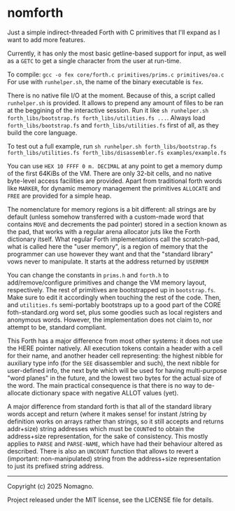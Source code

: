 # nomforth
Just a simple indirect-threaded Forth with C primitives that I'll expand as I want to add more features.

Currently, it has only the most basic getline-based support for input, as well as a `GETC` to get a single character from the user at run-time.

To compile: `gcc -o fex core/forth.c primitives/prims.c primitives/oa.c`
For use with `runhelper.sh`, the name of the binary executable is `fex`.

There is no native file I/O at the moment. Because of this, a script called `runhelper.sh` is provided. It allows to prepend any amount of files to be ran at the beggining of the interactive session. Run it like `sh runhelper.sh forth_libs/bootstrap.fs forth_libs/utilities.fs ...`. Always load `forth_libs/bootstrap.fs` and `forth_libs/utilities.fs` first of all, as they build the core language.

To test out a full example, run `sh runhelper.sh forth_libs/bootstrap.fs forth_libs/utilities.fs forth_libs/disassembler.fs examples/example.fs`

You can use `HEX 10 FFFF 0 m. DECIMAL` at any point to get a memory dump of the first 64KiBs of the VM. There are only 32-bit cells, and no native byte-level access facilities are provided. Apart from traditional forth words like `MARKER`, for dynamic memory management the primitives `ALLOCATE` and `FREE` are provided for a simple heap.

The nomenclature for memory regions is a bit different: all strings are by default (unless somehow transferred with a custom-made word that contains `MOVE` and decrements the pad pointer) stored in a section known as the pad, that works with a regular arena allocator juts like the Forth dictionary itself. What regular Forth implementations call the scratch-pad, what is called here the "user memory", is a region of memory that the programmer can use however they want and that the "standard library" vows never to manipulate. It starts at the address returned by `USERMEM`

You can change the constants in `prims.h` and `forth.h` to add/remove/configure primitives and change the VM memory layout, respectively.
The rest of primitives are bootstrapped up in `bootstrap.fs`. Make sure to edit it accordingly when touching the rest of the code. Then, and `utilities.fs` semi-portably bootstraps up to a good part of the CORE foth-standard.org word set, plus some goodies such as local registers and anonymous words. However, the implementation does not claim to, nor attempt to be, standard compliant.

This Forth has a major difference from most other systems: it does not use the HERE pointer natively. All execution tokens contain a header with a cell for their name, and another header cell representing: the highest nibble for auxiliary type info (for the `SEE` disassembler and such), the next nibble for user-defined info, the next byte which will be used for having multi-purpose "word planes" in the future, and the lowest two bytes for the actual size of the word. The main practical consequence is that there is no way to de-allocate dictionary space with negative ALLOT values (yet).

A major difference from standard forth is that all of the standard library words accept and return (where it makes sense! for instant /string by definition works on arrays rather than strings, so it still accepts and returns addr+size) string addresses which must be `COUNT`ed to obtain the address+size representation, for the sake of consistency. This mostly applies to `PARSE` and `PARSE-NAME`, which have had their behaviour altered as described. There is also an `UNCOUNT` function that allows to revert a (important: non-manipulated) string from the address+size representation to just its prefixed string address.

---

Copyright (c) 2025 Nomagno.

Project released under the MIT license, see the LICENSE file for details.
